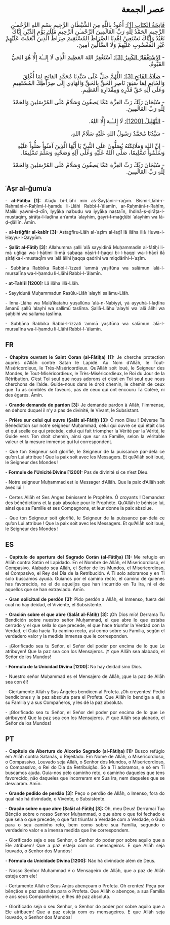 <div dir="rtl" style="font-size: large">

## عصر الجمعة
<u>فَاتِحَةُ الكِتَابِ [1]:</u> أَعُوذُ بِاللّٰهِ مِنَ الشَّيْطَانِ الرَّجِيمِ بِسْمِ اللهِ الرَّحْمـٰنِ الرَّحِيمِ
الحَمْدُ لِلّٰهِ رَبِّ العَالَمِينَ الرَّحْمـٰنِ الرَّحِيمِ مَلِكِ يَوْمِ الدِّيْنِ إِيَّاكَ نَعْبُدُ وَإِيَّاكَ
نَسْتَعِينُ اِهْدِنَا الصِّرَاطَ المُسْتَقِيمَ صِرَاطَ الَّذِينَ أَنْعَمْتَ عَلَيْهِمْ غَيْرِ المَغْضُوبِ
عَلَيْهِمْ وَلَا الضَّآلِّينَ آمِينَ.
</p>
-
<u>الاِسْتِغْفَارُ الكَبِيرُ [3]:</u> اَسْتَغْفِرُ اللهَ العَظِيمَ الَّذِي لَا إِلــٰهَ إِلَّا هُوَ الحَيُّ
القَيُّومُ.
<p>
    -
    <u>صَلَاةُ الفَاتِحِ [3]:</u> اللَّهُمَّ صَلِّ عَلَى سَيِّدِنَا مُحَمَّدٍ الفاتِحِ لِمَا أُغْلِقَ وَالخَاتِمِ
    لِمَا سَبَقَ نَاصِرِ الحَقِّ بِالحَقِّ وَالهَادِي إِلَى صِرَاطِكَ المُسْتَقِيمِ وَعَلَى آلِهِ حَقَّ قَدْرِهِ
    وَمِقْدَارِهِ العَظِيمِ.
</p>
<p>
    - سُبْحَانَ رَبِّكَ رَبِّ العِزَّةِ عَمَّا يَصِفُونَ وَسَلَامٌ عَلَى المُرْسَلِينَ وَالحَمْدُ لِلّٰهِ رَبِّ العَالَمِينَ.
</p>
<p>
    -
    <u>التَّهْلِيلُ [1200]:</u> لَا إِلــٰـهَ إِلَّا اللهُ.
</p>
<p>
    - سَيِّدُنَا مُحَمَّدٌ رَسُولُ اللهِ عَلَيْهِ سَلَامُ اللهِ.
</p>
<p>
    - إِنَّ اللهَ وَمَلَائِكَتَهُ يُصَلُّونَ عَلَى النَّبِيِّ يَا أَيُّهَا الَّذِينَ آمَنُواْ صَلُّواْ عَلَيْهِ وَسَلِّمُواْ
    تَسْلِيمًا، صَلَّى اللهُ عَلَيْهِ وَعَلَى آلِهِ وَصَحْبِهِ وَسَلَّمَ تَسْلِيمًا.
</p>
<p>
    - سُبْحَانَ رَبِّكَ رَبِّ العِزَّةِ عَمَّا يَصِفُونَ وَسَلَامٌ عَلَى المُرْسَلِينَ وَالحَمْدُ لِلّٰهِ رَبِّ العَالَمِينَ.
</p>
</div>

<div style="text-align: justify">

## ʿAṣr al-ǧumuʿa
<p>
    -
    <b>al-Fātiḥa [1]:</b> Aʿūḏu bi-Llāhi min aš-Šayṭāni-r-raǧīm. Bismi-Llāhi-r-Raḥmāni-r-Raḥīmi-l-ḥamdu li-Llāhi
    Rabbi-l-ʿālamīn, ar-Raḥmāni-r-Raḥīm, Maliki yawmi-d-dīn, Iyyāka naʿbudu wa iyyāka nastaʿīn, Ihdinā-ṣ-ṣirāṭa-l-mustaqīm,
    ṣirāṭa-l-laḏīna anʿamta ʿalayhim, ġayri-l-maġḍūbi ʿalayhim wa lā-ḍ-ḍāllīn. Āmīn.
</p>
<p>
    -
    <b>al-Istiġfār al-kabīr [3]:</b> Astaġfiru-Llāh al-ʿaẓīm al-laḏī lā ilāha illā Huwa-l-Ḥayyu-l-Qayyūm.
</p>
<p>
    -
    <b>Ṣalāt al-Fātiḥ [3]:</b> Allahumma ṣalli ʿalā sayyidinā Muḥammadin al-fātiḥi li-mā uġliqa wa-l-ẖātimi
    li-mā sabaqa nāṣiri-l-ḥaqqi bi-l-ḥaqqi wa-l-hādī ilā ṣirāṭika-l-mustaqīm wa ʿalā ālihi ḥaqqa qadrihi
    wa miqdārihi-l-ʿaẓīm.
</p>
<p>
    - Subḥāna Rabbika Rabbi-l-ʿizzati ʿammā yaṣifūna wa salāmun ʿalā-l-mursalīna wa-l-ḥamdu li-Llāhi Rabbi-l-ʿālamīn.
</p>
<p>
    -
    <b>at-Tahlīl [1200]:</b> Lā ilāha illā-Llāh.
</p>
<p>
    - Sayyidunā Muḥammadun Rasūlu-Llāh ʿalayhi salāmu-Llāh.
</p>
<p>
    - Inna-Llāha wa Malāʾikatahu yuṣallūna ʿalā-n-Nabiyyi, yā ayyuhā-l-laḏīna āmanū ṣallū ʿalayhi wa sallimū taslīma. Ṣallā-Llāhu
    ʿalayhi wa ʿalā ālihi wa ṣaḥbihi wa sallama taslīma.
</p>
<p>
    - Subḥāna Rabbika Rabbi-l-ʿizzati ʿammā yaṣifūna wa salāmun ʿalā-l-mursalīna wa-l-ḥamdu li-Llāhi Rabbi-l-ʿālamīn.
</p>

## FR
<p>
    -
    <b>Chapitre ouvrant le Saint Coran (al-Fātiḥa) [1]:</b> Je cherche protection auprès d’Allāh contre Satan
    le Lapidé. Au Nom d’Allāh, le Tout-Miséricordieux, le Très-Miséricordieux. Qu’Allāh soit loué, le Seigneur
    des Mondes, le Tout-Miséricordieux, le Très-Miséricordieux, le Roi du Jour de la Rétribution. C’est Toi
    seul que nous adorons et c’est en Toi seul que nous cherchons de l’aide. Guide-nous dans le droit chemin,
    le chemin de ceux que Tu as comblés de faveurs, pas de ceux qui ont encouru Ta Colère, ni des égarés.
    Āmīn.
</p>
<p>
    -
    <b>Grande demande de pardon [3]:</b> Je demande pardon à Allāh, l’Immense, en dehors duquel il n’y a pas
    de divinité, le Vivant, le Subsistant.
</p>
<p>
    -
    <b>Prière sur celui qui ouvre (Ṣalāt al-Fātiḥ) [3]:</b> Ô mon Dieu ! Déverse Ta Bénédiction sur notre seigneur
    Muḥammad, celui qui ouvre ce qui était clos et qui scelle ce qui précède, celui qui fait triompher la
    Vérité par la Vérité, le Guide vers Ton droit chemin, ainsi que sur sa Famille, selon la véritable valeur
    et la mesure immense qui lui correspondent.
</p>
<p>
    - Que ton Seigneur soit glorifié, le Seigneur de la puissance par-delà ce qu’on Lui attribue ! Que la paix soit avec les
    Messagers. Et qu’Allāh soit loué, le Seigneur des Mondes !
</p>
<p>
    -
    <b>Formule de l’Unicité Divine [1200]:</b> Pas de divinité si ce n’est Dieu.
</p>
<p>
    - Notre seigneur Muḥammad est le Messager d’Allāh. Que la paix d’Allāh soit avec lui !
</p>
<p>
    - Certes Allāh et Ses Anges bénissent le Prophète. Ô croyants ! Demandez des bénédictions et la paix absolue pour le Prophète.
    Qu’Allāh le bénisse lui, ainsi que sa Famille et ses Compagnons, et leur donne la paix absolue.
</p>
<p>
    - Que ton Seigneur soit glorifié, le Seigneur de la puissance par-delà ce qu’on Lui attribue ! Que la paix soit avec les
    Messagers. Et qu’Allāh soit loué, le Seigneur des Mondes !
</p>

## ES
<p>
    -
    <b>Capítulo de apertura del Sagrado Corán (al-Fātiḥa) [1]:</b> Me refugio en Allāh contra Satán el Lapidado.
    En el Nombre de Allāh, el Misericordioso, el Compasivo. Alabado sea Allāh, el Señor de los Mundos, el
    Misericordioso, el Compasivo, el Rey del Día de la Retribución. A Ti solo adoramos y en Ti solo buscamos
    ayuda. Guíanos por el camino recto, el camino de quienes has favorecido, no el de aquellos que han incurrido
    en Tu Ira, ni el de aquellos que se han extraviado. Āmīn.
</p>
<p>
    -
    <b>Gran solicitud de perdón [3]:</b> Pido perdón a Allāh, el Inmenso, fuera del cual no hay deidad, el Viviente,
    el Subsistente.
</p>
<p>
    -
    <b>Oración sobre el que abre (Ṣalāt al-Fātiḥ) [3]:</b> ¡Oh Dios mío! Derrama Tu Bendición sobre nuestro
    señor Muḥammad, el que abre lo que estaba cerrado y el que sella lo que precede, el que hace triunfar
    la Verdad con la Verdad, el Guía hacia Tu camino recto, así como sobre su Familia, según el verdadero
    valor y la medida inmensa que le corresponden.
</p>
<p>
    - ¡Glorificado sea tu Señor, el Señor del poder por encima de lo que Le atribuyen! Que la paz sea con los Mensajeros. ¡Y
    que Allāh sea alabado, el Señor de los Mundos!
</p>
<p>
    -
    <b>Fórmula de la Unicidad Divina [1200]:</b> No hay deidad sino Dios.
</p>
<p>
    - Nuestro señor Muḥammad es el Mensajero de Allāh, ¡que la paz de Allāh sea con él!
</p>
<p>
    - Ciertamente Allāh y Sus Ángeles bendicen al Profeta. ¡Oh creyentes! Pedid bendiciones y la paz absoluta para el Profeta.
    Que Allāh lo bendiga a él, a su Familia y a sus Compañeros, y les dé la paz absoluta.
</p>
<p>
    - ¡Glorificado sea tu Señor, el Señor del poder por encima de lo que Le atribuyen! Que la paz sea con los Mensajeros. ¡Y
    que Allāh sea alabado, el Señor de los Mundos!
</p>

## PT
<p>
    -
    <b>Capítulo de Abertura do Alcorão Sagrado (al-Fātiḥa) [1]:</b> Busco refúgio em Allāh contra Satanás, o
    Rejeitado. Em Nome de Allāh, o Misericordioso, o Compassivo. Louvado seja Allāh, o Senhor dos Mundos,
    o Misericordioso, o Compassivo, o Rei do Dia da Retribuição. Só a Ti adoramos, e só em Ti buscamos ajuda.
    Guia-nos pelo caminho reto, o caminho daqueles que tens favorecido, não daqueles que incorreram em Sua
    Ira, nem daqueles que se desviaram. Āmīn.
</p>
<p>
    -
    <b>Grande pedido de perdão [3]:</b> Peço o perdão de Allāh, o Imenso, fora do qual não há divindade, o Vivente,
    o Subsistente.
</p>
<p>
    -
    <b>Oração sobre o que abre (Ṣalāt al-Fātiḥ) [3]:</b> Oh, meu Deus! Derramai Tua Bênção sobre o nosso Senhor
    Muḥammad, o que abre o que foi fechado e que sela o que precede, o que faz triunfar a Verdade com a Verdade,
    o Guia para o seu caminho reto, bem como sobre sua Família, segundo o verdadeiro valor e a imensa medida
    que lhe correspondem.
</p>
<p>
    - Glorificado seja o seu Senhor, o Senhor do poder por sobre aquilo que a Ele atribuem! Que a paz esteja com os mensageiros.
    E que Allāh seja louvado, o Senhor dos Mundos!
</p>
<p>
    -
    <b>Fórmula da Unicidade Divina [1200]:</b> Não há divindade além de Deus.
</p>
<p>
    - Nosso Senhor Muhammad é o Mensageiro de Allāh, que a paz de Allāh esteja com ele!
</p>
<p>
    - Certamente Allāh e Seus Anjos abençoam o Profeta. Oh crentes! Peça por bênçãos e paz absoluta para o Profeta. Que Allāh
    o abençoe, a sua Família e aos seus Companheiros, e lhes dê paz absoluta.
</p>
<p>
    - Glorificado seja o seu Senhor, o Senhor do poder por sobre aquilo que a Ele atribuem! Que a paz esteja com os mensageiros.
    E que Allāh seja louvado, o Senhor dos Mundos!
</p>
</div>

